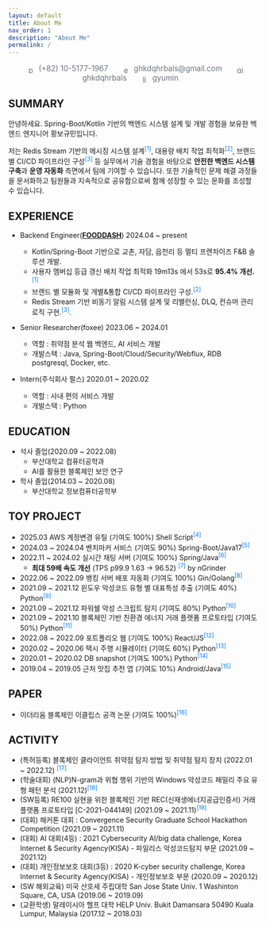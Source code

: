 ```yaml
---
layout: default
title: About Me
nav_order: 1
description: "About Me"
permalink: /
---
```


<p style="color:#6c757d; font-size:0.95rem; margin-bottom:1rem; text-align:center;">
  <span style="margin:0 12px;">
    <img src="https://cdn.jsdelivr.net/npm/@fortawesome/fontawesome-free@6.5.2/svgs/solid/phone.svg" alt="phone" style="height:1em;vertical-align:middle;filter:grayscale(1);margin-right:4px;">
    (+82) 10-5177-1967
  </span>
  <span style="margin:0 12px;">
    <img src="https://cdn.jsdelivr.net/npm/@fortawesome/fontawesome-free@6.5.2/svgs/solid/envelope.svg" alt="email" style="height:1em;vertical-align:middle;filter:grayscale(1);margin-right:4px;">
    <a href="mailto:ghkdqhrbals@gmail.com" style="color:#6c757d; text-decoration:none;">ghkdqhrbals@gmail.com</a>
  </span>
  <span style="margin:0 12px;">
    <img src="https://cdn.jsdelivr.net/gh/simple-icons/simple-icons/icons/github.svg" alt="github" style="height:1em;vertical-align:middle;filter:grayscale(1);margin-right:4px;">
    <a href="https://github.com/ghkdqhrbals" style="color:#6c757d; text-decoration:none;">ghkdqhrbals</a>
  </span>
  <span style="margin:0 12px;">
    <img src="https://cdn.jsdelivr.net/gh/simple-icons/simple-icons/icons/linkedin.svg" alt="linkedin" style="height:1em;vertical-align:middle;filter:grayscale(1);margin-right:4px;">
    <a href="https://www.linkedin.com/in/gyumin-hwangbo-92382218b/" style="color:#6c757d; text-decoration:none;">gyumin</a>
  </span>
</p>

## SUMMARY

안녕하세요. Spring-Boot/Kotlin 기반의 백엔드 시스템 설계 및 개발 경험을 보유한 백엔드 엔지니어 황보규민입니다.

저는 Redis Stream 기반의 메시징 시스템 설계<sup><a href="https://ghkdqhrbals.github.io/portfolios/docs/Java/30/" style="color:#007bff;text-decoration:none;">[1]</a></sup>, 대용량 배치 작업 최적화<sup><a href="https://ghkdqhrbals.github.io/portfolios/docs/Java/20/" style="color:#007bff; text-decoration:none;">[2]</a></sup>, 브랜드 별 CI/CD 파이프라인 구성<sup><a href="https://ghkdqhrbals.github.io/portfolios/docs/Java/25/" style="color:#007bff; text-decoration:none;">[3]</a></sup> 등 
실무에서 기술 경험을 바탕으로 **안전한 백엔드 시스템 구축**과 **운영 자동화** 측면에서 팀에  기여할 수 있습니다. 또한 기술적인 문제 해결 과정들을 문서화하고 팀원들과 지속적으로 공유함으로써 함께 성장할 수 있는 문화를 조성할 수 있습니다.

## **EXPERIENCE**
* Backend Engineer([**FOODDASH**](https://fooddash.co.kr/)) 2024.04 ~ present
  * Kotlin/Spring-Boot 기반으로 교촌, 자담, 읍천리 등 멀티 프랜차이즈 F&B 솔루션 개발.
  * 사용자 멤버십 등급 갱신 배치 작업 최적화 19m13s 에서 53s로 **95.4% 개선.**<sup><a href="https://ghkdqhrbals.github.io/portfolios/docs/Java/20/" style="color:#007bff; text-decoration:none;">[1]</a></sup>
  * 브랜드 별 모듈화 및 개별&통합 CI/CD 파이프라인 구성.<sup><a href="https://ghkdqhrbals.github.io/portfolios/docs/Java/25/" style="color:#007bff; text-decoration:none;">[2]</a></sup>
  * Redis Stream 기반 비동기 알림 시스템 설계 및 리밸런싱, DLQ, 컨슈머 관리 로직 구현.<sup><a href="https://ghkdqhrbals.github.io/portfolios/docs/Java/30/" style="color:#007bff;text-decoration:none;">[3]</a></sup>.

* Senior Researcher(foxee) 2023.06 ~ 2024.01
  * 역할 : 취약점 분석 웹 백엔드, AI 서비스 개발
  * 개발스택 : Java, Spring-Boot/Cloud/Security/Webflux, RDB postgresql, Docker, etc.
* Intern(주식회사 펄스) 2020.01 ~ 2020.02
  * 역할 : 사내 편의 서비스 개발
  * 개발스택 : Python

## **EDUCATION**

* 석사 졸업(2020.09 ~ 2022.08)
  * 부산대학교 컴퓨터공학과
  * AI를 활용한 블록체인 보안 연구
* 학사 졸업(2014.03 ~ 2020.08)
  * 부산대학교 정보컴퓨터공학부

## **TOY PROJECT**

* 2025.03 AWS 계정변경 유틸 (기여도 100%) Shell Script<sup><a href="https://ghkdqhrbals.github.io/portfolios/docs/Java/29/" style="color:#007bff; text-decoration:none;">[4]</a></sup>
* 2024.03 ~ 2024.04 벤치마커 서비스 (기여도 90%) Spring-Boot/Java17<sup><a href="https://github.com/backend-tech-forge/benchmark" style="color:#007bff; text-decoration:none;">[5]</a></sup>
* 2022.11 ~ 2024.02 실시간 채팅 서버 (기여도 100%) Spring/Java<sup><a href="https://ghkdqhrbals.github.io/portfolios/docs/project/" style="color:#007bff; text-decoration:none;">[6]</a></sup>
  * **최대 59배 속도 개선** (TPS p99.9 1.63	-> 96.52) <sup><a href="https://ghkdqhrbals.github.io/portfolios/docs/pf/" style="color:#007bff;text-decoration:none;">[7]</a></sup> by nGrinder
* 2022.06 ~ 2022.09 뱅킹 서버 배포 자동화 (기여도 100%) Gin/Golang<sup><a href="https://ghkdqhrbals.github.io/portfolios/docs/project2/" style="color:#007bff; text-decoration:none;">[8]</a></sup>
* 2021.09 ~ 2021.12 윈도우 악성코드 유형 별 대표특성 추출 (기여도 40%) Python<sup><a href="https://ghkdqhrbals.github.io/portfolios/docs/toy/toyp8/" style="color:#007bff; text-decoration:none;">[9]</a></sup>
* 2021.09 ~ 2021.12 파워쉘 악성 스크립트 탐지 (기여도 80%) Python<sup><a href="https://ghkdqhrbals.github.io/portfolios/docs/toy/toyp2/" style="color:#007bff; text-decoration:none;">[10]</a></sup>
* 2021.09 ~ 2021.10 블록체인 기반 친환경 에너지 거래 플랫폼 프로토타입 (기여도 50%) Python<sup><a href="https://ghkdqhrbals.github.io/portfolios/docs/toy/toyp4/" style="color:#007bff; text-decoration:none;">[11]</a></sup>
* 2022.08 ~ 2022.09 포트폴리오 웹 (기여도 100%) React/JS<sup><a href="https://ghkdqhrbals.github.io/portfolios/docs/toy/toyp6/" style="color:#007bff; text-decoration:none;">[12]</a></sup>
* 2020.02 ~ 2020.06 택시 주행 시뮬레이터 (기여도 60%) Python<sup><a href="https://ghkdqhrbals.github.io/portfolios/docs/toy/toyp7/" style="color:#007bff; text-decoration:none;">[13]</a></sup>
* 2020.01 ~ 2020.02 DB snapshot (기여도 100%) Python<sup><a href="https://ghkdqhrbals.github.io/portfolios/docs/toy/toyp1/" style="color:#007bff; text-decoration:none;">[14]</a></sup>
* 2019.04 ~ 2019.05 근처 맛집 추천 앱 (기여도 10%) Android/Java<sup><a href="https://ghkdqhrbals.github.io/portfolios/docs/toy/toyp5/" style="color:#007bff; text-decoration:none;">[15]</a></sup>

## **PAPER**

* 이더리움 블록체인 이클립스 공격 논문 (기여도 100%)<sup><a href="https://ghkdqhrbals.github.io/portfolios/docs/Blockchain/" style="color:#007bff; text-decoration:none;">[16]</a></sup>

## **ACTIVITY**

* (특허등록) 블록체인 클라이언트 취약점 탐지 방법 및 취약점 탐지 장치 (2022.01 ~ 2022.12) <sup><a href="https://patents.google.com/patent/KR20240019566A/ko" style="color:#007bff; text-decoration:none;">[17]</a></sup>
* (학술대회) (NLP)N-gram과 위협 행위 기반의 Windows 악성코드 패밀리 주요 유형 패턴 분석 (2021.12)<sup><a href="https://www.dbpia.co.kr/journal/articleDetail?nodeId=NODE11035874" style="color:#007bff; text-decoration:none;">[18]</a></sup>
* (SW등록) RE100 실현을 위한 블록체인 기반 REC(신재생에너지공급인증서) 거래 플랫폼 프로토타입 [C-2021-044149] (2021.09 ~ 2021.11)<sup><a href="https://www.ntis.go.kr/outcomes/popup/srchTotlSpwr.do?cmd=view&rstId=SNW-2021-00312106034&returnURI=null&pageCode=RI_SW_RST_DTL" style="color:#007bff; text-decoration:none;">[19]</a></sup>
* (대회) 해커톤 대회 : Convergence Security Graduate School Hackathon Competition (2021.09 ~ 2021.11)
* (대회) AI 대회(4등) : 2021 Cybersecurity AI/big data challenge, Korea Internet & Security Agency(KISA) - 파일리스 악성코드탐지 부문 (2021.09 ~ 2021.12)
* (대회) 개인정보보호 대회(3등) : 2020 K-cyber security challenge, Korea Internet & Security Agency(KISA) - 개인정보보호 부문 (2020.09 ~ 2020.12)
* (SW 해외교육) 미국 산호세 주립대학 San Jose State Univ. 1 Washinton Square, CA, USA (2019.06 ~ 2019.09)
* (교환학생) 말레이시아 헬프 대학 HELP Univ. Bukit Damansara 50490 Kuala Lumpur, Malaysia (2017.12 ~ 2018.03)